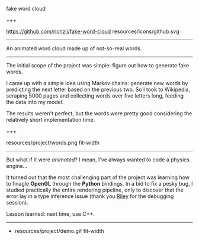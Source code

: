 fake word cloud

+++

https://github.com/richzli/fake-word-cloud resources/icons/github.svg

---

An animated word cloud made up of not-so-real words.

---

The initial scope of the project was simple: figure out how to generate fake words.

I came up with a simple idea using Markov chains: generate new words by predicting the next letter based on the previous two. So I took to Wikipedia, scraping 5000 pages and collecting words over five letters long, feeding the data into my model.

The results weren't perfect, but the words were pretty good considering the relatively short implementation time.

+++

resources/project/words.png fit-width

---

But what if it were *animated*? I mean, I've always wanted to code a physics engine...

It turned out that the most challenging part of the project was learning how to finagle **OpenGL** through the **Python** bindings. In a bid to fix a pesky bug, I studied practically the entire rendering pipeline, only to discover that the error lay in a type inference issue (thank you [Riley](https://github.com/rileyborgard) for the debugging session).

Lesson learned: next time, use C++.

---

+ resources/project/demo.gif fit-width
